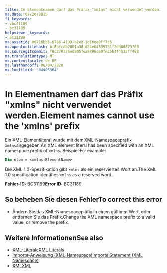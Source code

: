 ```yaml
---
title: In Elementnamen darf das Präfix "xmlns" nicht verwendet werden.
ms.date: 07/20/2015
f1_keywords:
- vbc31189
- bc31189
helpviewer_keywords:
- BC31189
ms.assetid: 88716bb5-6766-4180-b2ed-1d1bee0ff7a6
ms.openlocfilehash: bf8bfc8b2001a381d84e64839751f2dd06873708
ms.sourcegitcommit: f8c270376ed905f6a8896ce0fe25b4f4b38ff498
ms.translationtype: MT
ms.contentlocale: de-DE
ms.lasthandoff: 06/04/2020
ms.locfileid: "84405364"
---
```

# <a name="element-names-cannot-use-the-xmlns-prefix"></a><span data-ttu-id="b4a55-102">In Elementnamen darf das Präfix "xmlns" nicht verwendet werden.</span><span class="sxs-lookup"><span data-stu-id="b4a55-102">Element names cannot use the 'xmlns' prefix</span></span>
<span data-ttu-id="b4a55-103">Ein XML-Elementliteral wurde mit dem XML-Namespacepräfix `xmlns`angegeben.</span><span class="sxs-lookup"><span data-stu-id="b4a55-103">An XML element literal has been specified with an XML namespace prefix of `xmlns`.</span></span> <span data-ttu-id="b4a55-104">Beispiel:</span><span class="sxs-lookup"><span data-stu-id="b4a55-104">For example:</span></span>  
  
```vb  
Dim elem = <xmlns:ElementName>  
```  
  
 <span data-ttu-id="b4a55-105">Die XML 1.0-Spezifikation gibt `xmlns` als ein reserviertes Wort an.</span><span class="sxs-lookup"><span data-stu-id="b4a55-105">The XML 1.0 specification identifies `xmlns` as a reserved word.</span></span>  
  
 <span data-ttu-id="b4a55-106">**Fehler-ID:** BC31189</span><span class="sxs-lookup"><span data-stu-id="b4a55-106">**Error ID:** BC31189</span></span>  
  
## <a name="to-correct-this-error"></a><span data-ttu-id="b4a55-107">So beheben Sie diesen Fehler</span><span class="sxs-lookup"><span data-stu-id="b4a55-107">To correct this error</span></span>  
  
- <span data-ttu-id="b4a55-108">Ändern Sie das XML-Namespacepräfix in einen gültigen Wert, oder entfernen Sie das Präfix.</span><span class="sxs-lookup"><span data-stu-id="b4a55-108">Change the XML namespace prefix to a valid value, or remove the prefix.</span></span>  
  
## <a name="see-also"></a><span data-ttu-id="b4a55-109">Weitere Informationen</span><span class="sxs-lookup"><span data-stu-id="b4a55-109">See also</span></span>

- [<span data-ttu-id="b4a55-110">XML-Literale</span><span class="sxs-lookup"><span data-stu-id="b4a55-110">XML Literals</span></span>](../language-reference/xml-literals/index.md)
- [<span data-ttu-id="b4a55-111">Imports-Anweisung (XML-Namespace)</span><span class="sxs-lookup"><span data-stu-id="b4a55-111">Imports Statement (XML Namespace)</span></span>](../language-reference/statements/imports-statement-xml-namespace.md)
- [<span data-ttu-id="b4a55-112">XML</span><span class="sxs-lookup"><span data-stu-id="b4a55-112">XML</span></span>](../programming-guide/language-features/xml/index.md)
